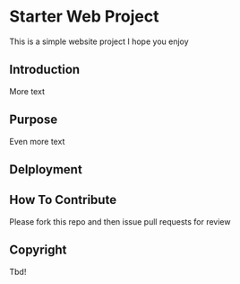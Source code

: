 # Starter Web Project

This is a simple website project  I hope you enjoy

## Introduction

More text

## Purpose

Even more text

## Delployment

## How To Contribute

Please fork this repo and then issue pull requests for review

## Copyright

Tbd!